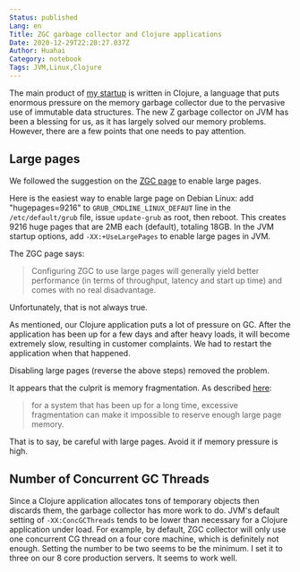 ```yaml
---
Status: published
Lang: en
Title: ZGC garbage collector and Clojure applications
Date: 2020-12-29T22:20:27.037Z
Author: Huahai
Category: notebook
Tags: JVM,Linux,Clojure
---
```

The main product of [my startup](https://juji.io) is written in Clojure, a language that puts enormous pressure on the memory garbage collector due to the pervasive use of immutable data structures. The new Z garbage collector on JVM has been a blessing for us, as it has largely solved our memory problems. However, there are a few points that one needs to pay attention.

## Large pages

We followed the suggestion on the [ZGC page](https://wiki.openjdk.java.net/display/zgc/Main#Main-EnablingLargePagesOnLinux) to enable large pages. 

Here is the easiest way to enable large page on Debian Linux: add "hugepages=9216" to `GRUB_CMDLINE_LINUX_DEFAUT` line in the `/etc/default/grub` file, issue `update-grub` as root, then reboot. This creates 9216 huge pages that are 2MB each (default), totaling 18GB.  In the JVM startup options, add `-XX:+UseLargePages` to enable large pages in JVM.

The ZGC page says:

>Configuring ZGC to use large pages will generally yield better performance (in terms of throughput, latency and start up time) and comes with no real disadvantage. 

Unfortunately, that is not always true.

As mentioned, our Clojure application puts a lot of pressure on GC. After the application has been up for a few days and after heavy loads, it will become extremely slow, resulting in customer complaints. We had to restart the application when that happened.

Disabling large pages (reverse the above steps) removed the problem. 

It appears that the culprit is memory fragmentation. As described [here](https://www.oracle.com/java/technologies/javase/largememory-pages.html): 

>for a system that has been up for a long time, excessive fragmentation can make it impossible to reserve enough large page memory. 

That is to say, be careful with large pages. Avoid it if memory pressure is high. 

## Number of Concurrent GC Threads

Since a Clojure application allocates tons of temporary objects then discards them, the garbage collector has more work to do. JVM's default setting of `-XX:ConcGCThreads` tends to be lower than necessary for a Clojure application under load. For example, by default, ZGC collector will only use one concurrent CG thread on a four core machine, which is definitely not enough. Setting the number to be two seems to be the minimum. I set it to three on our 8 core production servers. It seems to work well. 